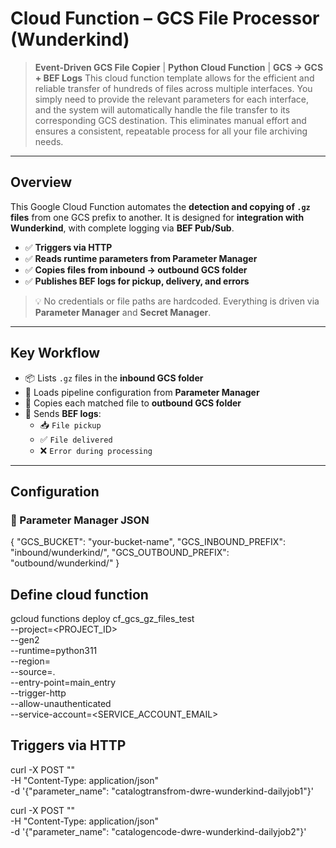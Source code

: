#  Cloud Function – GCS File Processor (Wunderkind)

> **Event-Driven GCS File Copier** | **Python Cloud Function** | **GCS → GCS + BEF Logs**
This cloud function template allows for the efficient and reliable transfer of hundreds of files across multiple interfaces. You simply need to provide the relevant parameters for each interface, and the system will automatically handle the file transfer to its corresponding GCS destination. This eliminates manual effort and ensures a consistent, repeatable process for all your file archiving needs.

---

## Overview

This Google Cloud Function automates the **detection and copying of `.gz` files** from one GCS prefix to another. It is designed for **integration with Wunderkind**, with complete logging via **BEF Pub/Sub**.


- ✅ **Triggers via HTTP**
- ✅ **Reads runtime parameters from Parameter Manager**
- ✅ **Copies files from inbound → outbound GCS folder**
- ✅ **Publishes BEF logs for pickup, delivery, and errors**

> 💡 No credentials or file paths are hardcoded. Everything is driven via **Parameter Manager** and **Secret Manager**.

---

## Key Workflow

- 📦 Lists `.gz` files in the **inbound GCS folder**
- 🔐 Loads pipeline configuration from **Parameter Manager**
- 📁 Copies each matched file to **outbound GCS folder**
- 📝 Sends **BEF logs**:
  - 📥 `File pickup`
  - ✅ `File delivered`
  - ❌ `Error during processing`

---

## Configuration

### 🧩 Parameter Manager JSON

{
  "GCS_BUCKET": "your-bucket-name",
  "GCS_INBOUND_PREFIX": "inbound/wunderkind/",
  "GCS_OUTBOUND_PREFIX": "outbound/wunderkind/"
}


## Define cloud function
gcloud functions deploy cf_gcs_gz_files_test \
    --project=<PROJECT_ID> \
    --gen2 \
    --runtime=python311 \
    --region=<REGION> \
    --source=. \
    --entry-point=main_entry \
    --trigger-http \
    --allow-unauthenticated \
    --service-account=<SERVICE_ACCOUNT_EMAIL>
    
## Triggers via HTTP
curl -X POST "<your job cloud function url>" \
  -H "Content-Type: application/json" \
  -d '{"parameter_name": "catalogtransfrom-dwre-wunderkind-dailyjob1"}'

curl -X POST "<your job cloud function url>" \
  -H "Content-Type: application/json" \
  -d '{"parameter_name": "catalogencode-dwre-wunderkind-dailyjob2"}'

